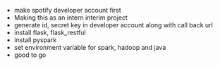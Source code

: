 - make spotify developer account first
- Making this as an intern interim project
- generate id, secret key in developer account along with call back url
- install flask, flask_restful
- install pyspark
- set environment variable for spark, hadoop and java
- good to go
